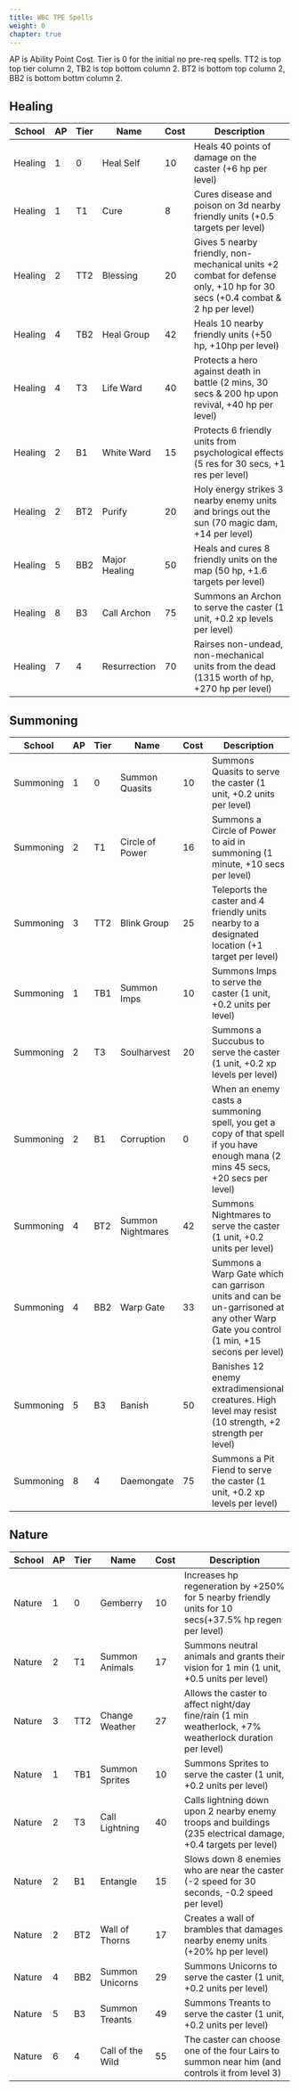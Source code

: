 ```yaml
---
title: WBC TPE Spells
weight: 0
chapter: true
---
```


AP is Ability Point Cost.
Tier is 0 for the initial no pre-req spells. TT2 is top top tier column 2, TB2 is top bottom column 2. BT2 is bottom top column 2, BB2 is bottom bottm column 2.

## Healing

School|AP|Tier|Name|Cost|Description
---|---|---|---|---|---
Healing|1|0|Heal Self|10|Heals 40 points of damage on the caster (+6 hp per level)
Healing|1|T1|Cure|8|Cures disease and poison on 3d nearby friendly units (+0.5 targets per level)
Healing|2|TT2|Blessing|20|Gives 5 nearby friendly, non-mechanical units +2 combat for defense only, +10 hp for 30 secs (+0.4 combat & 2 hp per level)
Healing|4|TB2|Heal Group|42|Heals 10 nearby friendly units (+50 hp, +10hp per level)
Healing|4|T3|Life Ward|40|Protects a hero against death in battle (2 mins, 30 secs & 200 hp upon revival, +40 hp per level)
Healing|2|B1|White Ward|15|Protects 6 friendly units from psychological effects (5 res for 30 secs, +1 res per level)
Healing|2|BT2|Purify|20|Holy energy strikes 3 nearby enemy units and brings out the sun (70 magic dam, +14 per level)
Healing|5|BB2|Major Healing|50|Heals and cures 8 friendly units on the map (50 hp, +1.6 targets per level)
Healing|8|B3|Call Archon|75|Summons an Archon to serve the caster (1 unit, +0.2 xp levels per level)
Healing|7|4|Resurrection|70|Rairses non-undead, non-mechanical units from the dead (1315 worth of hp, +270 hp per level)

## Summoning

School|AP|Tier|Name|Cost|Description
---|---|---|---|---|---
Summoning|1|0|Summon Quasits|10|Summons Quasits to serve the caster (1 unit, +0.2 units per level)
Summoning|2|T1|Circle of Power|16|Summons a Circle of Power to aid in summoning (1 minute, +10 secs per level)
Summoning|3|TT2|Blink Group|25|Teleports the caster and 4 friendly units nearby to a designated location (+1 target per level)
Summoning|1|TB1|Summon Imps|10|Summons Imps to serve the caster (1 unit, +0.2 units per level)
Summoning|2|T3|Soulharvest|20|Summons a Succubus to serve the caster (1 unit, +0.2 xp levels per level)
Summoning|2|B1|Corruption|0|When an enemy casts a summoning spell, you get a copy of that spell if you have enough mana (2 mins 45 secs, +20 secs per level)
Summoning|4|BT2|Summon Nightmares|42|Summons Nightmares to serve the caster (1 unit, +0.2 units per level)
Summoning|4|BB2|Warp Gate|33|Summons a Warp Gate which can garrison units and can be un-garrisoned at any other Warp Gate you control (1 min, +15 secons per level)
Summoning|5|B3|Banish|50|Banishes 12 enemy extradimensional creatures. High level may resist (10 strength, +2 strength per level)
Summoning|8|4|Daemongate|75|Summons a Pit Fiend to serve the caster (1 unit, +0.2 xp levels per level)

## Nature

School|AP|Tier|Name|Cost|Description
---|---|---|---|---|---
Nature|1|0|Gemberry|10|Increases hp regeneration by +250% for 5 nearby friendly units for 10 secs(+37.5% hp regen per level)
Nature|2|T1|Summon Animals|17|Summons neutral animals and grants their vision for 1 min (1 unit, +0.5 units per level)
Nature|3|TT2|Change Weather|27|Allows the caster to affect night/day fine/rain (1 min weatherlock, +7% weatherlock duration per level)
Nature|1|TB1|Summon Sprites|10|Summons Sprites to serve the caster (1 unit, +0.2 units per level)
Nature|2|T3|Call Lightning|40|Calls lightning down upon 2 nearby enemy troops and buildings (235 electrical damage, +0.4 targets per level)
Nature|2|B1|Entangle|15|Slows down 8 enemies who are near the caster (-2 speed for 30 seconds, -0.2 speed per level)
Nature|2|BT2|Wall of Thorns|17|Creates a wall of brambles that damages nearby enemy units (+20% hp per level)
Nature|4|BB2|Summon Unicorns|29|Summons Unicorns to serve the caster (1 unit, +0.2 units per level)
Nature|5|B3|Summon Treants|49|Summons Treants to serve the caster (1 unit, +0.2 units per level)
Nature|6|4|Call of the Wild|55|The caster can choose one of the four Lairs to summon near him (and controls it from level 3)
